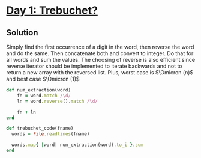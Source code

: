 # [Day 1: Trebuchet?](https://adventofcode.com/2023/day/1)

## Solution

Simply find the first occurrence of a digit in the word, then reverse the word and do the same. Then concatenate both and convert to integer. Do that for all words and sum the values. The choosing of reverse is also efficient since reverse iterator should be implemented to iterate backwards and not to return a new array with the reversed list. Plus, worst case is $\Omicron (n)$ and best case $\Omicron (1)$ 

```ruby
def num_extraction(word)
    fn = word.match /\d/
    ln = word.reverse().match /\d/

    fn + ln
end

def trebuchet_code(fname)
  words = File.readlines(fname)

  words.map{ |word| num_extraction(word).to_i }.sum
end
```
